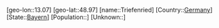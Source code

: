 ﻿---
location: [48.97,13.07]
type: City
tags:
- geo/City


SpocWebEntityId: 34979
isDeleted: false
confidential: public

---
[geo-lon::13.07]
[geo-lat::48.97]
[name::Triefenried]
[Country::[Germany](geo/Continent/Europe/Germany.md)]
[State::[Bayern](geo/Continent/Europe/Germany/Bayern.md)]
[Population::]
[Unknown::]

